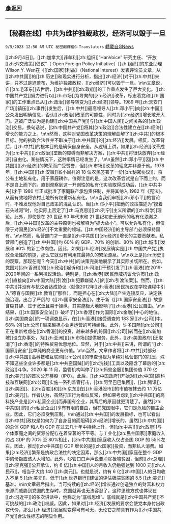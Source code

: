 ###  [:house:返回](README.md)
---


## 【秘翻在线】中共为维护独裁政权，经济可以毁于一旦
`9/5/2023 12:50 AM UTC 秘密翻譯組G-Translators` [轉載自GNews](https://gnews.org/articles/1645014)

[[zh:9月4日]]，[[zh:加拿大]]非牟利[[zh:组织]]“HanVoice” 研究主任、“开放[[zh:外交政策]]倡议”（ Open Foreign Policy Initiative）[[zh:组织]]的东亚助理Wilson Y. Wen在《[[zh:国家]]利益》（National Interest）发表评论员文章，从[[zh:中共国]]的[[zh:历史]]和现实进行分析，指出[[zh:经济]]对于[[zh:中共]]来讲，只不过是遮羞布，为维护独裁政权，[[zh:经济]]可以毁于一旦。\n\n文章说，自[[zh:毛泽东]]去世后，[[zh:中共]][[zh:政府]]的工作重点发生了巨大变化。[[zh:中国共产党]]努力进行以[[zh:市场]]为导向的[[zh:经济]]改革，标志着党和[[zh:国家]]的工作重点已从[[zh:政治]]领导转变为[[zh:经济]]领导。1989 年[[zh:天安门广场]]镇压[[zh:事件]]发生后，[[zh:中共]]最高领导人[[zh:邓小平]]向[[zh:中国]]公众发出明确信息，否认[[zh:政治]]改革的可能性，同时为[[zh:经济]]增长敞开大门。这被广泛认为是构建[[zh:中国共产党]]与[[zh:中国人民]]之间关系的[[zh:政治]]交易。换句话说，[[zh:中国共产党]]将其[[zh:政治]]合法性建立在[[zh:经济]]增长的能力之上。\n\n然而，这种对党国改革决策的理解曲解了[[zh:中共]]的根本目标。党的执政合法性并不取决于[[zh:中共国]]的[[zh:经济]]发展。相反，改革背后，[[zh:中共]]的根本目的是确保自身安全。从逻辑上讲，如果[[zh:经济]]改革成为[[zh:中共]][[zh:政治]]垄断的障碍而非解决方案，[[zh:中共]]将很快放弃[[zh:经济]]自由化。某些情况下，这种事情已经发生了。\n\n虽然[[zh:邓小平]]因[[zh:中共国]][[zh:经济]]的繁荣而广受赞誉，但[[zh:市场]]改革的理念并非源于他。1978 年，[[zh:中国]][[zh:安徽]]省小岗村的 18 位农民签署了一份[[zh:秘密协议]]，将公有土地私有化，用于家庭耕作。值得注意的是，这次改革尝试是自下而上的，而不是自上而下的。直到观察到这一开创性的私有化实验取得成功后，[[zh:中共中央]]才于 1980 年正式批准了家庭联产承包责任制，并将其纳入 1982 年《宪法》，从而有效地将农村土地所有权重新私有化。\n\n当我们审视[[zh:邓小平]]的言论时，不难发现他对自己政策的混乱认识。当[[zh:邓小平]]把他的政策描述为“摸着石头过河”时，他实际上否定了[[zh:马克思]][[zh:列宁]]主义所谓的[[zh:科学]]理论。此外，即使是在 20 世纪 90 年代末和 21 世纪初史无前例的私有化浪潮之后，[[zh:中共国]]改革的主导原则也被解释为“抓大放小”。可以允许私有化，但仅限于对国民[[zh:经济]]不太重要的领域。[[zh:中国经济]]的主导部门必须保持国有。\n\n然而，私营部门才一直是[[zh:中共国]][[zh:经济]]增长的主要贡献者。私营部门创造了[[zh:中共国]]约 60% 的 GDP、70% 的创新、80% 的[[zh:城市]]发展和 90% 的新工作岗位。因此，如果[[zh:经济]]发展确实是[[zh:中国共产党]]执政合法性的前提，那么它就没有利用其最持久的繁荣源泉。\n\n以上是[[zh:历史]]的观察，那现在呢？今天[[zh:中共]]的决策完美地展示了其实际关切所在。例如，党国对[[zh:香港]]的[[zh:政治]]起诉和[[zh:司法]]干预引发了[[zh:香港]]在2019-2020年间的一系列抗议活动。特别是，[[zh:香港]]居民示威抗议允许市[[zh:政府]]直接向[[zh:中国大陆]]引渡[[zh:犯罪嫌疑人]]的[[zh:引渡法案]]。然而，[[zh:中共]]并没有与抗议者达成协议（就像2012年[[zh:香港]]居民抗议在学校课程中引入“德育与国民[[zh:教育]]”那样），而是担心在[[zh:大陆]]产生连锁反应，决定铁腕治理，出台了严厉的《[[zh:国家安全法]]》。由于新《[[zh:国家安全法]]》故意含糊其辞、过于宽泛且易于操纵，其实施极大地影响了[[zh:香港]]公民自由。\n\n结果，《[[zh:国家安全法]]》破坏了[[zh:香港]]作为国际[[zh:金融]]中心的地位。[[zh:美国商会]]的一项调查显示，在[[zh:香港]]接受调查的 183 家[[zh:公司]]中，68% 的[[zh:公司]]越来越担心业务运营的可持续性。此外，许多国际[[zh:公司]]正在重新考虑在[[zh:香港]]的投资，越来越多的跨国[[zh:公司]]转而在[[zh:新加坡]]设立办事处，为[[zh:亚洲]][[zh:市场]]提供服务。此外，[[zh:美国政府]]还取消了[[zh:香港]]的特殊贸易优惠地位。显然，对于[[zh:中共]]来讲，所谓的“[[zh:国家]]安全”比单纯的商业更有价值。\n\n当然，文章作者将[[zh:中共]]对部分[[zh:中共国]]高科技和互联网[[zh:公司]]的审查也视为单纯对私营部门的打压，殊不知这些企业许多都是[[zh:中共盗国贼]]的[[zh:洗钱]]工具以及隐含了幕后的[[zh:政治]]斗争。2020 年 11 月，监管机构叫停了[[zh:蚂蚁金服]]集团价值 370 亿[[zh:美元]]的首次公开募股（IPO）。此后，[[zh:中国政府]]开始对[[zh:中国]]高科技和互联网[[zh:公司]]实施一系列监管打击，[[zh:阿里巴巴集团]]、[[zh:腾讯]]、[[zh:美团]]、[[zh:百度]]和[[zh:京东]]在[[zh:香港股市]]的市值被抹去约 1.1 万亿[[zh:美元]]。作者认为，虽然打压行为看似反常，但如果考虑到[[zh:中共国]]的高科技产业是[[zh:私营企业]]而非国有企业，其背后的原因就更清楚了。虽然[[zh:中共国]]的[[zh:私营企业]]享有有限的自由，但在党国眼中，它们是危险的自主企业。因此，它们必须受到压制。\n\n通过[[zh:中共国]]的发展指标，也可以看出[[zh:中共]]政权是如何为了自身目的而阻碍[[zh:经济]]增长的。虽然[[zh:中共国]]的总体 GDP 和人均 GDP 在过去几十年中持续上升，但[[zh:中共]][[zh:政府]]与个体家庭之间的资源分配存在着显著的不平等。与工业化[[zh:民主国家]]家庭收入约占 GDP 的 70% 至 80%相比，[[zh:中共国]]家庭收入仅占全国 GDP 的 55%左右。因此，推动[[zh:中共国]] GDP 增长的是[[zh:国家]]投资，而非私人消费。如果[[zh:经济]]繁荣是执政合法性的决定因素，那么[[zh:中共国]]家庭在整个 GDP 中的份额应该大大增加。此外，尽管口口声声说要消除极端贫困，但前[[zh:总理]][[zh:李克强]]公开承认，约 6 亿[[zh:中国]]人的月收入仍勉强达到 1000 元[[zh:人民币]]，相当于大约 140 [[zh:美元]]。也就是说，约有 6 亿[[zh:中国]]人的日均收入不足 5 [[zh:美元]]，低于[[zh:世界银行]]建议的评估极端贫困的 5.5 [[zh:美元]]基准。\n\n文章最后指出，当可持续的[[zh:经济]]增长通过创造独立的财富和权力来源而威胁到党国的生存时，党国就再也无法容忍了。这种思维方式也体现在[[zh:习近平]]的多次讲话中，他称之为“底线思维”。底线就是[[zh:中国共产党]]不可挑战的[[zh:政治]]权威。因此，如果对[[zh:经济]]发展的要求会使党本身付出政权代价，那么[[zh:经济]]发展就变得可有可无，无论它之前具有作为[[zh:中国共产党]]合法性标志的明显作用。
